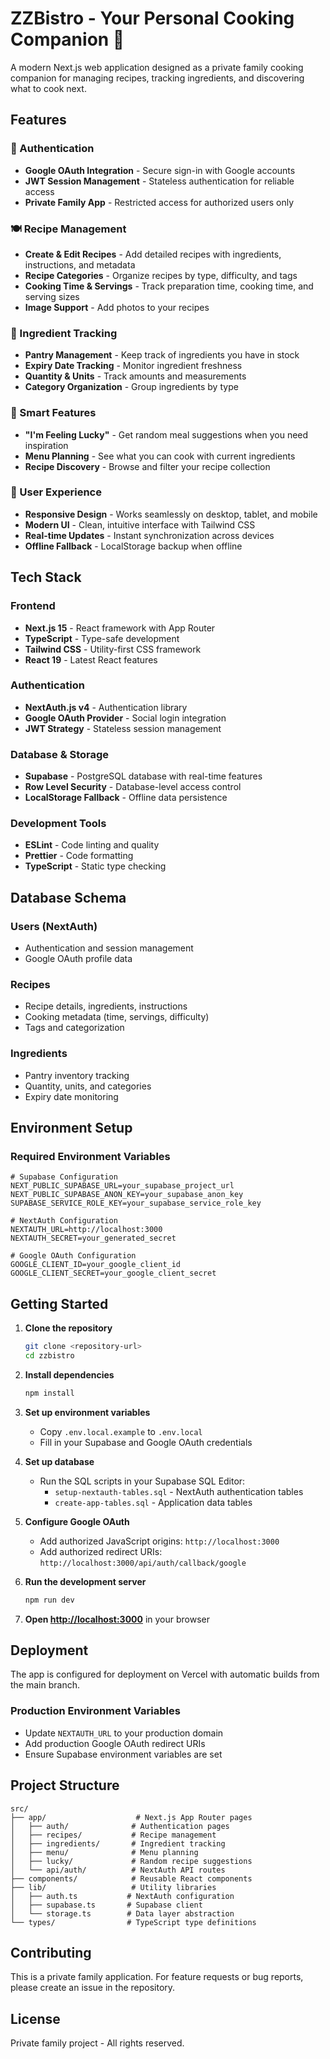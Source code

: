 # ZZBistro - Your Personal Cooking Companion 🍳

A modern Next.js web application designed as a private family cooking companion for managing recipes, tracking ingredients, and discovering what to cook next.

## Features

### 🔐 Authentication
- **Google OAuth Integration** - Secure sign-in with Google accounts
- **JWT Session Management** - Stateless authentication for reliable access
- **Private Family App** - Restricted access for authorized users only

### 🍽️ Recipe Management
- **Create & Edit Recipes** - Add detailed recipes with ingredients, instructions, and metadata
- **Recipe Categories** - Organize recipes by type, difficulty, and tags
- **Cooking Time & Servings** - Track preparation time, cooking time, and serving sizes
- **Image Support** - Add photos to your recipes

### 🥫 Ingredient Tracking
- **Pantry Management** - Keep track of ingredients you have in stock
- **Expiry Date Tracking** - Monitor ingredient freshness
- **Quantity & Units** - Track amounts and measurements
- **Category Organization** - Group ingredients by type

### 🎲 Smart Features
- **"I'm Feeling Lucky"** - Get random meal suggestions when you need inspiration
- **Menu Planning** - See what you can cook with current ingredients
- **Recipe Discovery** - Browse and filter your recipe collection

### 📱 User Experience
- **Responsive Design** - Works seamlessly on desktop, tablet, and mobile
- **Modern UI** - Clean, intuitive interface with Tailwind CSS
- **Real-time Updates** - Instant synchronization across devices
- **Offline Fallback** - LocalStorage backup when offline

## Tech Stack

### Frontend
- **Next.js 15** - React framework with App Router
- **TypeScript** - Type-safe development
- **Tailwind CSS** - Utility-first CSS framework
- **React 19** - Latest React features

### Authentication
- **NextAuth.js v4** - Authentication library
- **Google OAuth Provider** - Social login integration
- **JWT Strategy** - Stateless session management

### Database & Storage
- **Supabase** - PostgreSQL database with real-time features
- **Row Level Security** - Database-level access control
- **LocalStorage Fallback** - Offline data persistence

### Development Tools
- **ESLint** - Code linting and quality
- **Prettier** - Code formatting
- **TypeScript** - Static type checking

## Database Schema

### Users (NextAuth)
- Authentication and session management
- Google OAuth profile data

### Recipes
- Recipe details, ingredients, instructions
- Cooking metadata (time, servings, difficulty)
- Tags and categorization

### Ingredients
- Pantry inventory tracking
- Quantity, units, and categories
- Expiry date monitoring

## Environment Setup

### Required Environment Variables
```env
# Supabase Configuration
NEXT_PUBLIC_SUPABASE_URL=your_supabase_project_url
NEXT_PUBLIC_SUPABASE_ANON_KEY=your_supabase_anon_key
SUPABASE_SERVICE_ROLE_KEY=your_supabase_service_role_key

# NextAuth Configuration
NEXTAUTH_URL=http://localhost:3000
NEXTAUTH_SECRET=your_generated_secret

# Google OAuth Configuration
GOOGLE_CLIENT_ID=your_google_client_id
GOOGLE_CLIENT_SECRET=your_google_client_secret
```

## Getting Started

1. **Clone the repository**
   ```bash
   git clone <repository-url>
   cd zzbistro
   ```

2. **Install dependencies**
   ```bash
   npm install
   ```

3. **Set up environment variables**
   - Copy `.env.local.example` to `.env.local`
   - Fill in your Supabase and Google OAuth credentials

4. **Set up database**
   - Run the SQL scripts in your Supabase SQL Editor:
     - `setup-nextauth-tables.sql` - NextAuth authentication tables
     - `create-app-tables.sql` - Application data tables

5. **Configure Google OAuth**
   - Add authorized JavaScript origins: `http://localhost:3000`
   - Add authorized redirect URIs: `http://localhost:3000/api/auth/callback/google`

6. **Run the development server**
   ```bash
   npm run dev
   ```

7. **Open [http://localhost:3000](http://localhost:3000)** in your browser

## Deployment

The app is configured for deployment on Vercel with automatic builds from the main branch.

### Production Environment Variables
- Update `NEXTAUTH_URL` to your production domain
- Add production Google OAuth redirect URIs
- Ensure Supabase environment variables are set

## Project Structure

```
src/
├── app/                    # Next.js App Router pages
│   ├── auth/              # Authentication pages
│   ├── recipes/           # Recipe management
│   ├── ingredients/       # Ingredient tracking
│   ├── menu/              # Menu planning
│   ├── lucky/             # Random recipe suggestions
│   └── api/auth/          # NextAuth API routes
├── components/            # Reusable React components
├── lib/                   # Utility libraries
│   ├── auth.ts           # NextAuth configuration
│   ├── supabase.ts       # Supabase client
│   └── storage.ts        # Data layer abstraction
└── types/                # TypeScript type definitions
```

## Contributing

This is a private family application. For feature requests or bug reports, please create an issue in the repository.

## License

Private family project - All rights reserved.
